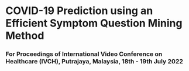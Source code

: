 # COVID-19 Prediction using an Efficient Symptom Question Mining Method
### For Proceedings of International Video Conference on Healthcare (IVCH), Putrajaya, Malaysia, 18th - 19th July 2022
